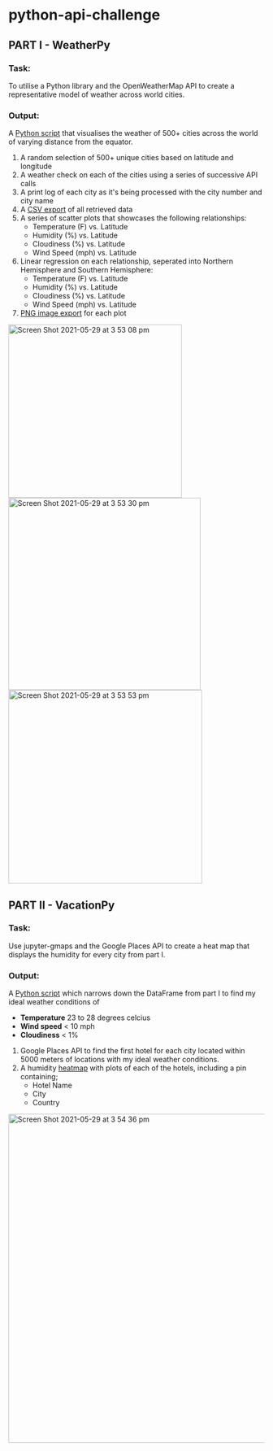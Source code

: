 # python-api-challenge

## PART I - WeatherPy

### Task:
To utilise a Python library and the OpenWeatherMap API to create a representative model of weather across world cities.

### Output:
A [Python script](https://github.com/catherinesloan/python-api-challenge/blob/main/WeatherPy/WeatherPy.ipynb) that visualises the weather of 500+ cities across the world of varying distance from the equator. 
1. A random selection of 500+ unique cities based on latitude and longitude
2. A weather check on each of the cities using a series of successive API calls
3. A print log of each city as it's being processed with the city number and city name
4. A [CSV export](https://github.com/catherinesloan/python-api-challenge/blob/main/WeatherPy/output_data/cities.csv) of all retrieved data 
5. A series of scatter plots that showcases the following relationships:
   - Temperature (F) vs. Latitude
   - Humidity (%) vs. Latitude
   - Cloudiness (%) vs. Latitude
   - Wind Speed (mph) vs. Latitude
6. Linear regression on each relationship, seperated into Northern Hemisphere and Southern Hemisphere:
   - Temperature (F) vs. Latitude
   - Humidity (%) vs. Latitude
   - Cloudiness (%) vs. Latitude
   - Wind Speed (mph) vs. Latitude
 7. [PNG image export](https://github.com/catherinesloan/python-api-challenge/tree/main/WeatherPy/images) for each plot

<img width="341" alt="Screen Shot 2021-05-29 at 3 53 08 pm" src="https://user-images.githubusercontent.com/73929301/120059719-7118a500-c096-11eb-8331-18a0eb0959fa.png">

<img width="378" alt="Screen Shot 2021-05-29 at 3 53 30 pm" src="https://user-images.githubusercontent.com/73929301/120059697-57775d80-c096-11eb-9c2b-4274fc30cf4e.png">

<img width="381" alt="Screen Shot 2021-05-29 at 3 53 53 pm" src="https://user-images.githubusercontent.com/73929301/120059701-5d6d3e80-c096-11eb-9de0-fc241a492669.png">

 

## PART II - VacationPy

### Task:
Use jupyter-gmaps and the Google Places API to create a heat map that displays the humidity for every city from part I.

### Output:
A [Python script](https://github.com/catherinesloan/python-api-challenge/blob/main/WeatherPy/VacationPy.ipynb) which narrows down the DataFrame from part I to find my ideal weather conditions of
- **Temperature** 23 to 28 degrees celcius 
- **Wind speed** < 10 mph
- **Cloudiness** < 1%
1. Google Places API to find the first hotel for each city located within 5000 meters of locations with my ideal weather conditions.
2. A humidity [heatmap](https://github.com/catherinesloan/python-api-challenge/blob/main/WeatherPy/Screenshot%20of%20heat%20map.png) with plots of each of the hotels, including a pin containing;
   - Hotel Name
   - City
   - Country

<img width="647" alt="Screen Shot 2021-05-29 at 3 54 36 pm" src="https://user-images.githubusercontent.com/73929301/120059668-3e6eac80-c096-11eb-9b61-26eb8bd1dcd4.png">

